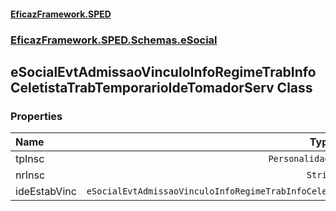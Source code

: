 #### [EficazFramework.SPED](EficazFrameworkSPED.md 'EficazFramework SPED')
### [EficazFramework.SPED.Schemas.eSocial](EficazFramework.SPED.Schemas.eSocial.md 'EficazFramework.SPED.Schemas.eSocial')

## eSocialEvtAdmissaoVinculoInfoRegimeTrabInfoCeletistaTrabTemporarioIdeTomadorServ Class
### Properties

| Name | Type | |
| :--- | :---: | :--- |
| tpInsc | `PersonalidadeJuridica` |  |
| nrInsc | `String` |  |
| ideEstabVinc | `eSocialEvtAdmissaoVinculoInfoRegimeTrabInfoCeletistaTrabTemporarioIdeTomadorServIdeEstabVinc` |  |
